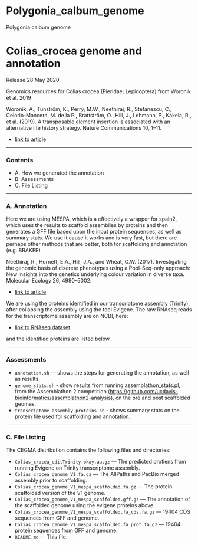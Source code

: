 # Polygonia_calbum_genome
Polygonia calbum genome

# Colias_crocea genome and annotation #

Release 28 May 2020

Genomics resources for Colias crocea (Pieridae; Lepidoptera) from Woronik et al. 2019

Woronik, A., Tunström, K., Perry, M.W., Neethiraj, R., Stefanescu, C., Celorio-Mancera, M. de la P., Brattström, O., Hill, J., Lehmann, P., Käkelä, R., et al. (2019). A transposable element insertion is associated with an alternative life history strategy. Nature Communications 10, 1–11.

- [link to article](https://www.nature.com/articles/s41467-019-13596-2)

***************************************

### Contents ###

+ A. How we generated the annotation
+ B. Assessments
+ C. File Listing

***************************************

### A. Annotation ###
Here we are using MESPA, which is a effectively a wrapper for spaln2, which uses the results to scaffold assemblies by proteins and then generates a GFF file based upon the input protein sequences, as well as summary stats. We use it cause it works and is very fast, but there are perhaps other methods that are better, both for scaffolding and annotation (e.g. BRAKER)

Neethiraj, R., Hornett, E.A., Hill, J.A., and Wheat, C.W. (2017). Investigating the genomic basis of discrete phenotypes using a Pool-Seq-only approach: New insights into the genetics underlying colour variation in diverse taxa. Molecular Ecology 26, 4990–5002.

- [link to article](https://onlinelibrary.wiley.com/doi/full/10.1111/mec.14205)

We are using the proteins identified in our transcriptome assembly (Trinity), after collapsing the assembly using the tool Evigene. The raw RNAseq reads for the transcriptome assembly are on NCBI, here:

- [link to RNAseq dataset](https://www.ncbi.nlm.nih.gov/nuccore/GIBK00000000#feature_GIBK00000000.1)

and the identified proteins are listed below.

***************************************

### Assessments ###

+ `annotation.sh` — shows the steps for generating the annotation, as well as results.
+ `genome_stats.sh` - show results from running assemblathon_stats.pl, from the Assemblathon 2 competition (https://github.com/ucdavis-bioinformatics/assemblathon2-analysis), on the pre and post scaffolded geomes.
+ `transcriptome_assembly_proteins.sh` - shows summary stats on the protein file used for scaffolding and annotation.

***************************************

### C. File Listing ###

The CEGMA distribution contains the following files and directories:

+ `Colias_crocea_editTrinity.okay.aa.gz` — The predicted protiens from running Evigene on Trinity transcriptome assembly.
+ `Colias_crocea_genome_V1.fa.gz` — The AllPaths and PacBio merged assembly prior to scaffolding.
+ `Colias_crocea_genome_V1_mespa_scaffolded.fa.gz` — The protein scaffolded version of the V1 genome.
+ `Colias_crocea_genome_V1_mespa_scaffolded.gff.gz` — The annotation of the scaffolded genome using the evigene proteins above.
+ `Colias_crocea_genome_V1_mespa_scaffolded.fa_cds.fa.gz` — 19404 CDS sequences from GFF and genome.
+ `Colias_crocea_genome_V1_mespa_scaffolded.fa_prot.fa.gz` — 19404 protein sequences from GFF and genome.
+ `README.md` — This file.
